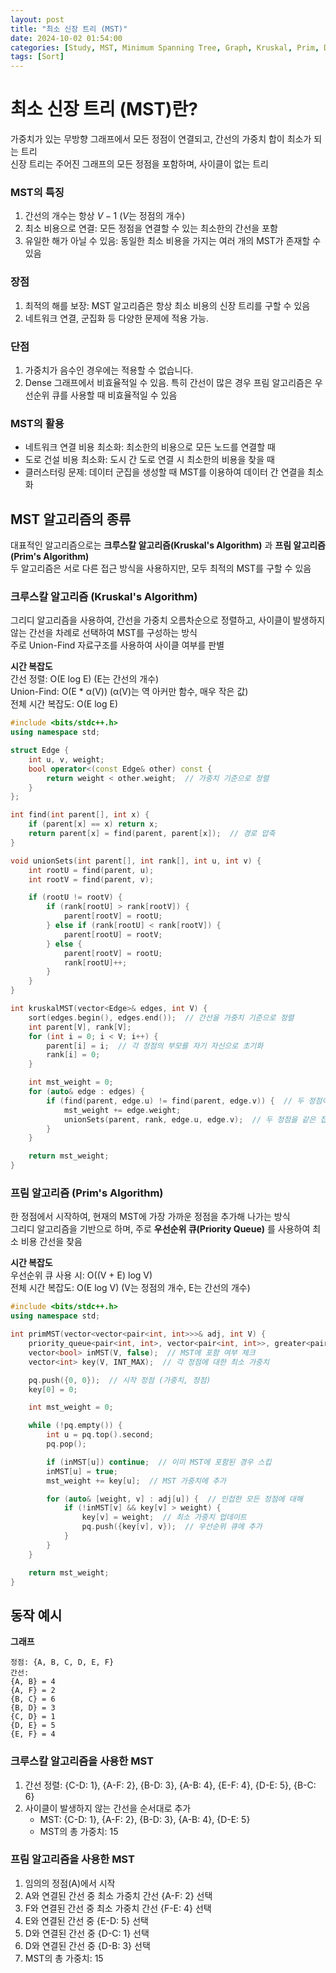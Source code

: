 ```yaml
---
layout: post
title: "최소 신장 트리 (MST)"
date: 2024-10-02 01:54:00
categories: [Study, MST, Minimum Spanning Tree, Graph, Kruskal, Prim, Data Structure]
tags: [Sort]
---
```

# 최소 신장 트리 (MST)란?
가중치가 있는 무방향 그래프에서 모든 정점이 연결되고, 간선의 가중치 합이 최소가 되는 트리  
신장 트리는 주어진 그래프의 모든 정점을 포함하며, 사이클이 없는 트리  

### MST의 특징

1. 간선의 개수는 항상 $`V - 1`$ ($`V`$는 정점의 개수)
2. 최소 비용으로 연결: 모든 정점을 연결할 수 있는 최소한의 간선을 포함
3. 유일한 해가 아닐 수 있음: 동일한 최소 비용을 가지는 여러 개의 MST가 존재할 수 있음

### 장점

1. 최적의 해를 보장: MST 알고리즘은 항상 최소 비용의 신장 트리를 구할 수 있음
2. 네트워크 연결, 군집화 등 다양한 문제에 적용 가능.

### 단점

1. 가중치가 음수인 경우에는 적용할 수 없습니다.
2. Dense 그래프에서 비효율적일 수 있음. 특히 간선이 많은 경우 프림 알고리즘은 우선순위 큐를 사용할 때 비효율적일 수 있음
   
### MST의 활용

* 네트워크 연결 비용 최소화: 최소한의 비용으로 모든 노드를 연결할 때
* 도로 건설 비용 최소화: 도시 간 도로 연결 시 최소한의 비용을 찾을 때
* 클러스터링 문제: 데이터 군집을 생성할 때 MST를 이용하여 데이터 간 연결을 최소화

## MST 알고리즘의 종류
대표적인 알고리즘으로는 **크루스칼 알고리즘(Kruskal's Algorithm)** 과 **프림 알고리즘(Prim's Algorithm)**   
두 알고리즘은 서로 다른 접근 방식을 사용하지만, 모두 최적의 MST를 구할 수 있음  

### 크루스칼 알고리즘 (Kruskal's Algorithm)
그리디 알고리즘을 사용하여, 간선을 가중치 오름차순으로 정렬하고, 사이클이 발생하지 않는 간선을 차례로 선택하여 MST를 구성하는 방식   
주로 Union-Find 자료구조를 사용하여 사이클 여부를 판별   

**시간 복잡도**  
간선 정렬: O(E log E) (E는 간선의 개수)   
Union-Find: O(E * α(V)) (α(V)는 역 아커만 함수, 매우 작은 값)  
전체 시간 복잡도: O(E log E)  

```cpp
#include <bits/stdc++.h>
using namespace std;

struct Edge {
    int u, v, weight;
    bool operator<(const Edge& other) const {
        return weight < other.weight;  // 가중치 기준으로 정렬
    }
};

int find(int parent[], int x) {
    if (parent[x] == x) return x;
    return parent[x] = find(parent, parent[x]);  // 경로 압축
}

void unionSets(int parent[], int rank[], int u, int v) {
    int rootU = find(parent, u);
    int rootV = find(parent, v);

    if (rootU != rootV) {
        if (rank[rootU] > rank[rootV]) {
            parent[rootV] = rootU;
        } else if (rank[rootU] < rank[rootV]) {
            parent[rootU] = rootV;
        } else {
            parent[rootV] = rootU;
            rank[rootU]++;
        }
    }
}

int kruskalMST(vector<Edge>& edges, int V) {
    sort(edges.begin(), edges.end());  // 간선을 가중치 기준으로 정렬
    int parent[V], rank[V];
    for (int i = 0; i < V; i++) {
        parent[i] = i;  // 각 정점의 부모를 자기 자신으로 초기화
        rank[i] = 0;
    }

    int mst_weight = 0;
    for (auto& edge : edges) {
        if (find(parent, edge.u) != find(parent, edge.v)) {  // 두 정점이 다른 집합에 속하면
            mst_weight += edge.weight;
            unionSets(parent, rank, edge.u, edge.v);  // 두 정점을 같은 집합으로 합침
        }
    }

    return mst_weight;
}

```

### 프림 알고리즘 (Prim's Algorithm)
한 정점에서 시작하여, 현재의 MST에 가장 가까운 정점을 추가해 나가는 방식   
그리디 알고리즘을 기반으로 하며, 주로 **우선순위 큐(Priority Queue)** 를 사용하여 최소 비용 간선을 찾음

**시간 복잡도**  
우선순위 큐 사용 시: O((V + E) log V)  
전체 시간 복잡도: O(E log V) (V는 정점의 개수, E는 간선의 개수)  

```cpp
#include <bits/stdc++.h>
using namespace std;

int primMST(vector<vector<pair<int, int>>>& adj, int V) {
    priority_queue<pair<int, int>, vector<pair<int, int>>, greater<pair<int, int>>> pq;
    vector<bool> inMST(V, false);  // MST에 포함 여부 체크
    vector<int> key(V, INT_MAX);  // 각 정점에 대한 최소 가중치

    pq.push({0, 0});  // 시작 정점 (가중치, 정점)
    key[0] = 0;

    int mst_weight = 0;

    while (!pq.empty()) {
        int u = pq.top().second;
        pq.pop();

        if (inMST[u]) continue;  // 이미 MST에 포함된 경우 스킵
        inMST[u] = true;
        mst_weight += key[u];  // MST 가중치에 추가

        for (auto& [weight, v] : adj[u]) {  // 인접한 모든 정점에 대해
            if (!inMST[v] && key[v] > weight) {
                key[v] = weight;  // 최소 가중치 업데이트
                pq.push({key[v], v});  // 우선순위 큐에 추가
            }
        }
    }

    return mst_weight;
}
```

## 동작 예시

**그래프**

```
정점: {A, B, C, D, E, F}
간선:
{A, B} = 4
{A, F} = 2
{B, C} = 6
{B, D} = 3
{C, D} = 1
{D, E} = 5
{E, F} = 4
```

### 크루스칼 알고리즘을 사용한 MST

1. 간선 정렬: {C-D: 1}, {A-F: 2}, {B-D: 3}, {A-B: 4}, {E-F: 4}, {D-E: 5}, {B-C: 6}  
2. 사이클이 발생하지 않는 간선을 순서대로 추가
   * MST: {C-D: 1}, {A-F: 2}, {B-D: 3}, {A-B: 4}, {D-E: 5}  
   * MST의 총 가중치: 15  

### 프림 알고리즘을 사용한 MST
1. 임의의 정점(A)에서 시작
2. A와 연결된 간선 중 최소 가중치 간선 {A-F: 2} 선택
3. F와 연결된 간선 중 최소 가중치 간선 {F-E: 4} 선택
4. E와 연결된 간선 중 {E-D: 5} 선택
5. D와 연결된 간선 중 {D-C: 1} 선택
6. D와 연결된 간선 중 {D-B: 3} 선택
7. MST의 총 가중치: 15

